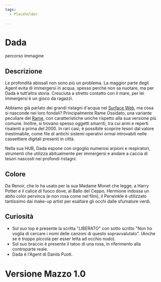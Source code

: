 ```yaml
---
tags:
  - Placeholder

...
```


# Dada

percorso immagine

## Descrizione

Le profondità abissali non sono più un problema. La maggior parte degli Agent evita di immergersi in acqua, spesso perché non sa nuotare, ma per Dada è tutt’altra storia. Cresciuta a stretto contatto con il mare, per lei immergersi è un gioco da ragazzi.

Abbiamo già parlato dei grandi ristagni d'acqua nel [Surface Web](../Remix/deep.md), ma cosa si nasconde nei loro fondali? Principalmente Rame Ossidato, una variante peculiare del [Rame](../Remix/metal.md), con caratteristiche uniche rispetto alla sua versione più comune. Inoltre, si trovano spesso oggetti smarriti, tra cui armi e reperti risalenti a prima del 2000. In rari casi, è possibile scoprire tesori dal valore inestimabile, come file di antichi sistemi operativi ormai introvabili nelle cassettiere digitali presenti in città.

Nella sua HUB, Dada espone con orgoglio numerosi arpioni e respiratori, strumenti che utilizza abitualmente per immergersi e andare a caccia di tesori nascosti nei profondi ristagni.

## Colore

Da Renoir, che lo ha usato per la sua Madame Monet che legge, a Harry Potter e il calice di fuoco dove, al Ballo del Ceppo, Hermione indossa un abito color pervinca (e non rosa come nel film), il Perwinkle è utilizzato tantissimo dai make-up artist per esaltare gli occhi dalle sfumature verdi.

## Curiosità

- Sul suo top è presente la scritta "LIBERATO" con sotto scritto "Non ho voglia di cercare i nomi delle canzoni di questo sopravvalutato". (Anche se è troppo piccola per esser letta ad occhio nudo).
- Sul suo braccio è presente il tatoo di una rosa, in riferimento alla controparte reale.
- Dada è l'Agent di Danila Puoti.

# Versione Mazzo 1.0